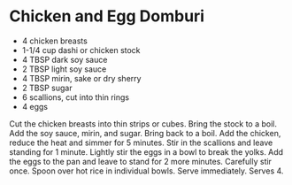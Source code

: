 # Chicken and Egg Domburi

- 4 chicken breasts
- 1-1/4 cup dashi or chicken stock
- 4 TBSP dark soy sauce
- 2 TBSP light soy sauce
- 4 TBSP mirin, sake or dry sherry
- 2 TBSP sugar
- 6 scallions, cut into thin rings
- 4 eggs

Cut the chicken breasts into thin strips or cubes. Bring the stock to
a boil. Add the soy sauce, mirin, and sugar. Bring back to a boil. Add
the chicken, reduce the heat and simmer for 5 minutes. Stir in the
scallions and leave standing for 1 minute. Lightly stir the eggs in a
bowl to break the yolks.  Add the eggs to the pan and leave to stand for
2 more minutes. Carefully stir once.  Spoon over hot rice in individual
bowls. Serve immediately. Serves 4.

